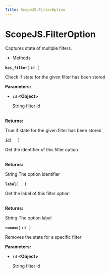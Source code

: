 ```yaml
---
Title: ScopeJS.FilterOption
---
```


# ScopeJS.FilterOption

<p>Captures state of multiple filters.</p>
<ul>
<li>Methods</li>
</ul>
<div>
<strong class="name"><code>has_filter</code></strong>( <code>id </code> ) 
<br>
<p>Check if state for the given filter has been stored</p>
<strong>Parameters:</strong>
<ul class="params">
<li>
<code>id</code> <strong>&lt;Object&gt;</strong>
<p>String filter id</p>
</li>
</ul>
<br><strong>Returns:</strong> <p>True if state for the given filter has been stored</p>
<strong class="name"><code>id</code></strong>( <code>  </code> ) 
<br>
<p>Get the identifier of this filter option</p>
<br><strong>Returns:</strong> <p>String The option identifier</p>
<strong class="name"><code>label</code></strong>( <code>  </code> ) 
<br>
<p>Get the label of this filter option</p>
<br><strong>Returns:</strong> <p>String The option label</p>
<strong class="name"><code>remove</code></strong>( <code>id </code> ) 
<br>
<p>Removes the state for a specific filter</p>
<strong>Parameters:</strong>
<ul class="params">
<li>
<code>id</code> <strong>&lt;Object&gt;</strong>
<p>String filter id</p>
</li>
</ul>
